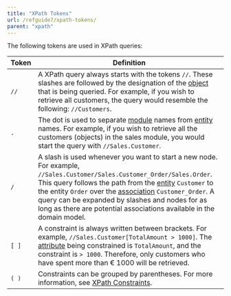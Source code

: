 ```yaml
---
title: "XPath Tokens"
url: /refguide7/xpath-tokens/
parent: "xpath"
---
```



The following tokens are used in XPath queries:

| Token | Definition |
| --- | --- |
| `//` | A XPath query always starts with the tokens `//`. These slashes are followed by the designation of the [object](/refguide7/entities/) that is being queried. For example, if you wish to retrieve all customers, the query would resemble the following: `//Customers`. |
| `.` | The dot is used to separate [module](/refguide7/modules/) names from [entity](/refguide7/entities/) names. For example, if you wish to retrieve all the customers (objects) in the sales module, you would start the query with `//Sales.Customer`. |
| `/` | A slash is used whenever you want to start a new node. For example, `//Sales.Customer/Sales.Customer_Order/Sales.Order`. This query follows the path from the [entity](/refguide7/entities/) `Customer` to the entity `Order` over the [association](/refguide7/associations/) `Customer_Order`. A query can be expanded by slashes and nodes for as long as there are potential associations available in the domain model. |
| `[ ]` | A constraint is always written between brackets. For example, `//Sales.Customer[TotalAmount > 1000]`. The [attribute](/refguide7/attributes/) being constrained is `TotalAmount`, and the constraint is `> 1000`. Therefore, only customers who have spent more than € 1000 will be retrieved. |
| `( )` | Constraints can be grouped by parentheses. For more information, see [XPath Constraints](/refguide7/xpath-constraints/). |

